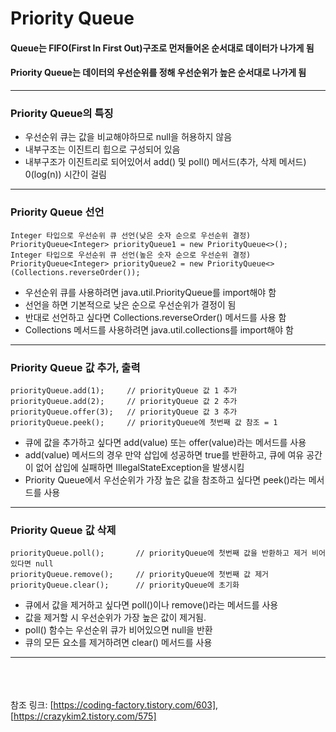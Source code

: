 Priority Queue
===============
#### Queue는 FIFO(First In First Out)구조로 먼저들어온 순서대로 데이터가 나가게 됨 
#### Priority Queue는 데이터의 우선순위를 정해 우선순위가 높은 순서대로 나가게 됨
***

### Priority Queue의 특징
* 우선순위 큐는 값을 비교해야하므로 null을 허용하지 않음
* 내부구조는 이진트리 힙으로 구성되어 있음
* 내부구조가 이진트리로 되어있어서 add() 및 poll() 메서드(추가, 삭제 메서드) 0(log(n)) 시간이 걸림
***

### Priority Queue 선언
```
Integer 타입으로 우선순위 큐 선언(낮은 숫자 순으로 우선순위 결정) 
PriorityQueue<Integer> priorityQueue1 = new PriorityQueue<>(); 
Integer 타입으로 우선순위 큐 선언(높은 숫자 순으로 우선순위 결정) 
PriorityQueue<Integer> priorityQueue2 = new PriorityQueue<>(Collections.reverseOrder());
```
* 우선순위 큐를 사용하려면 java.util.PriorityQueue를 import해야 함
* 선언을 하면 기본적으로 낮은 순으로 우선순위가 결정이 됨
* 반대로 선언하고 싶다면 Collections.reverseOrder() 메서드를 사용 함
* Collections 메서드를 사용하려면 java.util.collections를 import해야 함
***

### Priority Queue 값 추가, 출력
```
priorityQueue.add(1);     // priorityQueue 값 1 추가
priorityQueue.add(2);     // priorityQueue 값 2 추가
priorityQueue.offer(3);   // priorityQueue 값 3 추가
priorityQueue.peek();     // priorityQueue에 첫번째 값 참조 = 1
```
* 큐에 값을 추가하고 싶다면 add(value) 또는 offer(value)라는 메서드를 사용
* add(value) 메서드의 경우 만약 삽입에 성공하면 true를 반환하고, 큐에 여유 공간이 없어 삽입에 실패하면 IllegalStateException을 발생시킴
* Priority Queue에서 우선순위가 가장 높은 값을 참조하고 싶다면 peek()라는 메서드를 사용
***

### Priority Queue 값 삭제
```
priorityQueue.poll();       // priorityQueue에 첫번째 값을 반환하고 제거 비어있다면 null
priorityQueue.remove();     // priorityQueue에 첫번째 값 제거
priorityQueue.clear();      // priorityQueue에 초기화
```
* 큐에서 값을 제거하고 싶다면 poll()이나 remove()라는 메서드를 사용
* 값을 제거할 시 우선순위가 가장 높은 값이 제거됨. 
* poll() 함수는 우선순위 큐가 비어있으면 null을 반환
* 큐의 모든 요소를 제거하려면 clear() 메서드를 사용
***
</br></br></br>
참조 링크: [https://coding-factory.tistory.com/603], [https://crazykim2.tistory.com/575]
